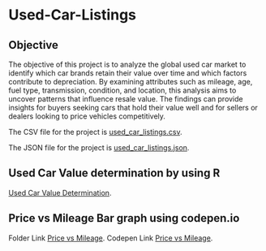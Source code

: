 # Used-Car-Listings
## Objective
The objective of this project is to analyze the global used car market to identify which car brands retain their value over time and which factors contribute to depreciation. By examining attributes such as mileage, age, fuel type, transmission, condition, and location, this analysis aims to uncover patterns that influence resale value. The findings can provide insights for buyers seeking cars that hold their value well and for sellers or dealers looking to price vehicles competitively.

The CSV file for the project is [used_car_listings.csv](used_car_listings.csv).

The JSON file for the project is [used_car_listings.json](used_car_listings.json).


## Used Car Value determination by using R
[Used Car Value Determination](assignment3.R).

## Price vs Mileage Bar graph using codepen.io
Folder Link [Price vs Mileage](https://github.com/simmonnguyen/Used-Car-Listings/tree/main/Price%20vs%20Mileage%20Codepen).
Codepen Link [Price vs Mileage](https://codepen.io/simmonnguyen/pen/NPxpNwQ).



